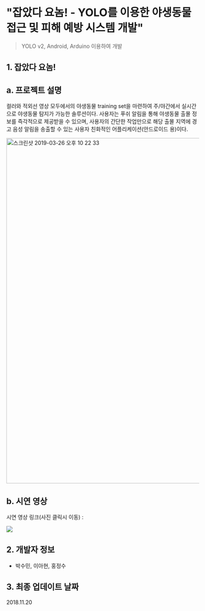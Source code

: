 # "잡았다 요놈! - YOLO를 이용한 야생동물 접근 및 피해 예방 시스템 개발"
> YOLO v2, Android, Arduino 이용하여 개발  
 
## 1. 잡았다 요놈!

## a. 프로젝트 설명

 컬러와 적외선 영상 모두에서의 야생동물 training set을 마련하여 주/야간에서 실시간으로 야생동물 탐지가 가능한 솔루션이다. 사용자는 푸쉬 알림을 통해 야생동물 출몰 정보를 즉각적으로 제공받을 수 있으며, 사용자의 간단한 작업만으로 해당 출몰 지역에 경고 음성 알림을 송출할 수 있는 사용자 친화적인 어플리케이션(안드로이드 용)이다.

<img width="900" alt="스크린샷 2019-03-26 오후 10 22 33" src="https://user-images.githubusercontent.com/41661879/55000625-3f1eda80-5016-11e9-8cb4-b35fa242934a.png">





## b. 시연 영상


시연 영상 링크(사진 클릭시 이동) :

[![](http://img.youtube.com/vi/7xsXwXwp5JE/0.jpg)](http://www.youtube.com/watch?v=7xsXwXwp5JE "YOLO")



## 2. 개발자 정보


- 박수민, 이아현, 홍정수
  
## 3. 최종 업데이트 날짜

2018.11.20


